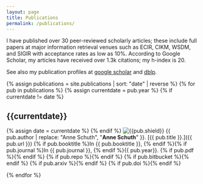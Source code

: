 ```yaml
---
layout: page
title: Publications
permalink: /publications/
---
```


I have published over 30 peer-reviewed scholarly articles; these include full papers at major information retrieval
venues such as ECIR, CIKM, WSDM, and SIGIR with acceptance rates as low as 10%. According to Google Scholar, my articles
have received over 1.3k citations; my h-index is 20.

See also my publication profiles at [google scholar](http://scholar.google.nl/citations?user=Y3ahb_wAAAAJ&hl=en)
and [dblp](http://www.dblp.org/search/index.php#query=author:anne_schuth:).

{% assign publications = site.publications | sort: "date" | reverse %}
{% for pub in publications %}
{% assign currentdate = pub.year %}
{% if currentdate != date %}

## {{currentdate}}

{% assign date = currentdate %}
{% endif %}
![{{pub.shield}}](https://img.shields.io/badge/{{pub.shield}}) {{ pub.author | replace: "Anne Schuth", "**Anne Schuth**" }}. [{{ pub.title }}.]({{ pub.url }}) {% if pub.booktitle %}In {{ pub.booktitle }}, {% endif %}{% if
pub.journal %}In {{ pub.journal }}, {% endif %}{{ pub.year}}. {% if
pub.pdf %}[<i class="fa fa-file-pdf-o"></i>]({{pub.pdf}}){% endif %} {% if
pub.repo %}[<i class="fa fa-github"></i>]({{pub.repo}}){% endif %} {% if
pub.bitbucket %}[<i class="fa fa-bitbucket"></i>]({{pub.bitbucket}}){% endif %} {% if
pub.arxiv %}[<i class="fa fa-archive"></i>](https://arxiv.org/abs/{{pub.arxiv}}){% endif %} {% if
pub.doi %}[<i class="fa fa-link"></i>](https://doi.org/{{pub.doi}}){% endif %}

{% endfor %}
